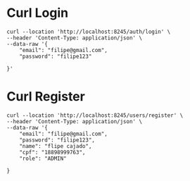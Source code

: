 # Curl Login
    
    curl --location 'http://localhost:8245/auth/login' \
    --header 'Content-Type: application/json' \
    --data-raw '{
        "email": "filipe@gmail.com",
        "password": "filipe123"
    
    }'

# Curl Register
    
    curl --location 'http://localhost:8245/users/register' \
    --header 'Content-Type: application/json' \
    --data-raw '{
        "email": "filipe@gmail.com",
        "password": "filipe123",
        "name": "flipe cajado",
        "cpf": "18898999763",
        "role": "ADMIN"
    
    }
